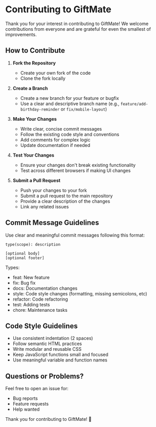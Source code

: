 # Contributing to GiftMate

Thank you for your interest in contributing to GiftMate! We welcome contributions from everyone and are grateful for even the smallest of improvements.

## How to Contribute

1. **Fork the Repository**
   - Create your own fork of the code
   - Clone the fork locally

2. **Create a Branch**
   - Create a new branch for your feature or bugfix
   - Use a clear and descriptive branch name (e.g., `feature/add-birthday-reminder` or `fix/mobile-layout`)

3. **Make Your Changes**
   - Write clear, concise commit messages
   - Follow the existing code style and conventions
   - Add comments for complex logic
   - Update documentation if needed

4. **Test Your Changes**
   - Ensure your changes don't break existing functionality
   - Test across different browsers if making UI changes

5. **Submit a Pull Request**
   - Push your changes to your fork
   - Submit a pull request to the main repository
   - Provide a clear description of the changes
   - Link any related issues

## Commit Message Guidelines

Use clear and meaningful commit messages following this format:
```
type(scope): description

[optional body]
[optional footer]
```

Types:
- feat: New feature
- fix: Bug fix
- docs: Documentation changes
- style: Code style changes (formatting, missing semicolons, etc)
- refactor: Code refactoring
- test: Adding tests
- chore: Maintenance tasks

## Code Style Guidelines

- Use consistent indentation (2 spaces)
- Follow semantic HTML practices
- Write modular and reusable CSS
- Keep JavaScript functions small and focused
- Use meaningful variable and function names

## Questions or Problems?

Feel free to open an issue for:
- Bug reports
- Feature requests
- Help wanted

Thank you for contributing to GiftMate! 🎁
